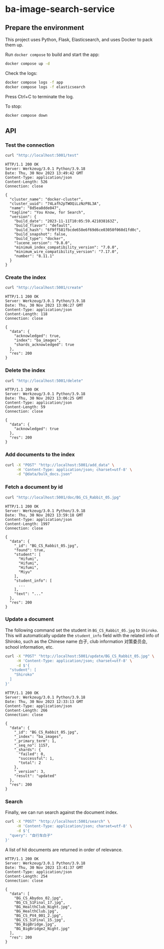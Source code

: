 # ba-image-search-service

## Prepare the environment

This project uses Python, Flask, Elasticsearch, and uses Docker to pack them up.

Run `docker compose` to build and start the app:

```bash
docker compose up -d
```

Check the logs:

```bash
docker compose logs -f app
docker compose logs -f elasticsearch
```

Press Ctrl+C to terminate the log.

To stop:

```bash
docker compose down
```

## API

### Test the connection

```bash
curl "http://localhost:5001/test"
```

```
HTTP/1.1 200 OK
Server: Werkzeug/3.0.1 Python/3.9.18
Date: Thu, 30 Nov 2023 13:49:42 GMT
Content-Type: application/json
Content-Length: 526
Connection: close

{
  "cluster_name": "docker-cluster",
  "cluster_uuid": "74Lafh2pTWOQiLzNzP8L3A",
  "name": "8d5ea8dde047",
  "tagline": "You Know, for Search",
  "version": {
    "build_date": "2023-11-11T10:05:59.421038163Z",
    "build_flavor": "default",
    "build_hash": "6f9ff581fbcde658e6f69d6ce03050f060d1fd0c",
    "build_snapshot": false,
    "build_type": "docker",
    "lucene_version": "9.8.0",
    "minimum_index_compatibility_version": "7.0.0",
    "minimum_wire_compatibility_version": "7.17.0",
    "number": "8.11.1"
  }
}
```

### Create the index

```bash
curl "http://localhost:5001/create"
```

```
HTTP/1.1 200 OK
Server: Werkzeug/3.0.1 Python/3.9.18
Date: Thu, 30 Nov 2023 13:06:27 GMT
Content-Type: application/json
Content-Length: 118
Connection: close

{
  "data": {
    "acknowledged": true,
    "index": "ba_images",
    "shards_acknowledged": true
  },
  "res": 200
}
```

### Delete the index

```bash
curl "http://localhost:5001/delete"
```

```
HTTP/1.1 200 OK
Server: Werkzeug/3.0.1 Python/3.9.18
Date: Thu, 30 Nov 2023 13:06:25 GMT
Content-Type: application/json
Content-Length: 59
Connection: close

{
  "data": {
    "acknowledged": true
  },
  "res": 200
}
```

### Add documents to the index

```bash
curl -X "POST" "http://localhost:5001/add_data" \
     -H 'Content-Type: application/json; charset=utf-8' \
     -d "@data/bulk_docs.json"
```

### Fetch a document by id

```bash
curl "http://localhost:5001/doc/BG_CS_Rabbit_05.jpg"
```

```
HTTP/1.1 200 OK
Server: Werkzeug/3.0.1 Python/3.9.18
Date: Thu, 30 Nov 2023 13:59:18 GMT
Content-Type: application/json
Content-Length: 1997
Connection: close

{
  "data": {
    "_id": "BG_CS_Rabbit_05.jpg",
    "found": true,
    "student": [
      "Hifumi",
      "Hifumi",
      "Hifumi",
      "Miyu"
    ],
    "student_info": [
      ...
    ],
    "text": "..."
  },
  "res": 200
}

```

### Update a document

The following command set the student in `BG_CS_Rabbit_05.jpg` to `Shiroko`. This will automatically update the `student_info` field with the related info of Shiroko, such as the Chinese name 白子, club information 对策委员会, school information, etc.

```bash
curl -X "POST" "http://localhost:5001/update/BG_CS_Rabbit_05.jpg" \
     -H 'Content-Type: application/json; charset=utf-8' \
     -d $'{
  "student": [
    "Shiroko"
  ]
}'
```

```
HTTP/1.1 200 OK
Server: Werkzeug/3.0.1 Python/3.9.18
Date: Thu, 30 Nov 2023 12:33:13 GMT
Content-Type: application/json
Content-Length: 266
Connection: close

{
  "data": {
    "_id": "BG_CS_Rabbit_05.jpg",
    "_index": "ba_images",
    "_primary_term": 1,
    "_seq_no": 1157,
    "_shards": {
      "failed": 0,
      "successful": 1,
      "total": 2
    },
    "_version": 3,
    "result": "updated"
  },
  "res": 200
}
```

### Search

Finally, we can run search against the document index.

```bash
curl -X "POST" "http://localhost:5001/search" \
     -H 'Content-Type: application/json; charset=utf-8' \
     -d $'{
  "query": "自行车白子"
}'
```

A list of hit documents are returned in order of relevance.

```
HTTP/1.1 200 OK
Server: Werkzeug/3.0.1 Python/3.9.18
Date: Thu, 30 Nov 2023 13:41:37 GMT
Content-Type: application/json
Content-Length: 254
Connection: close

{
  "data": [
    "BG_CS_Abydos_02.jpg",
    "BG_CS_S1Final_17.jpg",
    "BG_HealthClub_Night.jpg",
    "BG_HealthClub.jpg",
    "BG_CS_PV4_001_2.jpg",
    "BG_CS_S1Final_15.jpg",
    "BG_BigBridge.jpg",
    "BG_BigBridge2_Night.jpg"
  ],
  "res": 200
}
```